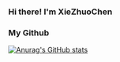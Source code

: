 ### Hi there! I'm XieZhuoChen




### My Github
[![Anurag's GitHub stats](https://github-readme-stats.vercel.app/api?username=bowerchen&count_private=true&show_icons=true&theme=radical)](https://github.com/anuraghazra/github-readme-stats)




<!--
**bowerchen/bowerchen** is a ✨ _special_ ✨ repository because its `README.md` (this file) appears on your GitHub profile.

Here are some ideas to get you started:

- 🔭 I’m currently working on ...
- 🌱 I’m currently learning ...
- 👯 I’m looking to collaborate on ...
- 🤔 I’m looking for help with ...
- 💬 Ask me about ...
- 📫 How to reach me: ...
- 😄 Pronouns: ...
- ⚡ Fun fact: ...
-->

